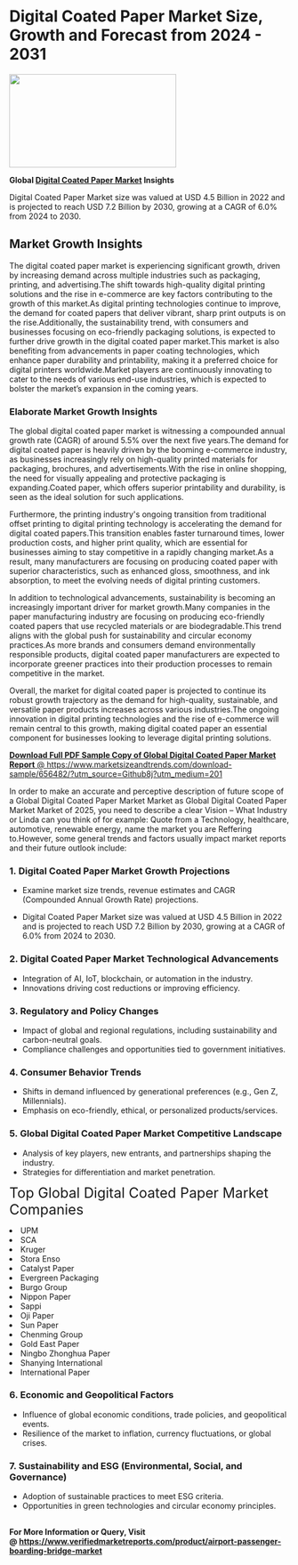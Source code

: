 <H1>Digital Coated Paper Market Size, Growth and Forecast from 2024 - 2031</H1><img class="aligncenter size-medium wp-image-584254" src="https://thirdeyenews.in/wp-content/uploads/2024/09/Global-Market-Research-300x168.jpeg" alt="" width="300" height="168" /><p><strong>Global&nbsp;<a href="https://www.marketsizeandtrends.com/download-sample/656482/?utm_source=Github8j?utm_medium=201">Digital Coated Paper Market</a> Insights</strong></p><p>Digital Coated Paper Market size was valued at USD 4.5 Billion in 2022 and is projected to reach USD 7.2 Billion by 2030, growing at a CAGR of 6.0% from 2024 to 2030.</p><p><h2>Market Growth Insights</h2> <p>The digital coated paper market is experiencing significant growth, driven by increasing demand across multiple industries such as packaging, printing, and advertising.The shift towards high-quality digital printing solutions and the rise in e-commerce are key factors contributing to the growth of this market.As digital printing technologies continue to improve, the demand for coated papers that deliver vibrant, sharp print outputs is on the rise.Additionally, the sustainability trend, with consumers and businesses focusing on eco-friendly packaging solutions, is expected to further drive growth in the digital coated paper market.This market is also benefiting from advancements in paper coating technologies, which enhance paper durability and printability, making it a preferred choice for digital printers worldwide.Market players are continuously innovating to cater to the needs of various end-use industries, which is expected to bolster the market’s expansion in the coming years.</p> <p><a href="download-link-here"></a></p> <h3>Elaborate Market Growth Insights</h3> <p>The global digital coated paper market is witnessing a compounded annual growth rate (CAGR) of around 5.5% over the next five years.The demand for digital coated paper is heavily driven by the booming e-commerce industry, as businesses increasingly rely on high-quality printed materials for packaging, brochures, and advertisements.With the rise in online shopping, the need for visually appealing and protective packaging is expanding.Coated paper, which offers superior printability and durability, is seen as the ideal solution for such applications.</p> <p>Furthermore, the printing industry's ongoing transition from traditional offset printing to digital printing technology is accelerating the demand for digital coated papers.This transition enables faster turnaround times, lower production costs, and higher print quality, which are essential for businesses aiming to stay competitive in a rapidly changing market.As a result, many manufacturers are focusing on producing coated paper with superior characteristics, such as enhanced gloss, smoothness, and ink absorption, to meet the evolving needs of digital printing customers.</p> <p>In addition to technological advancements, sustainability is becoming an increasingly important driver for market growth.Many companies in the paper manufacturing industry are focusing on producing eco-friendly coated papers that use recycled materials or are biodegradable.This trend aligns with the global push for sustainability and circular economy practices.As more brands and consumers demand environmentally responsible products, digital coated paper manufacturers are expected to incorporate greener practices into their production processes to remain competitive in the market.</p> <p>Overall, the market for digital coated paper is projected to continue its robust growth trajectory as the demand for high-quality, sustainable, and versatile paper products increases across various industries.The ongoing innovation in digital printing technologies and the rise of e-commerce will remain central to this growth, making digital coated paper an essential component for businesses looking to leverage digital printing solutions.</p> <p><a href="get-more-link-here"></p><p><span class=""><strong>Download Full PDF Sample Copy of Global Digital Coated Paper Market Report</strong> @ <a href="https://www.marketsizeandtrends.com/download-sample/656482/?utm_source=Github8j?utm_medium=201" target="_blank">https://www.marketsizeandtrends.com/download-sample/656482/?utm_source=Github8j?utm_medium=201</a></span></p><p>In order to make an accurate and perceptive description of future scope of a Global&nbsp;Digital Coated Paper Market Market as Global&nbsp;Digital Coated Paper Market Market of 2025, you need to describe a clear Vision &ndash; What Industry or Linda can you think of for example: Quote from a Technology, healthcare, automotive, renewable energy, name the market you are Reffering to.However, some general trends and factors usually impact market reports and their future outlook include:</p><h3>1.&nbsp;<strong>Digital Coated Paper Market Growth Projections</strong></h3><ul><li>Examine market size trends, revenue estimates and CAGR (Compounded Annual Growth Rate) projections.</li><li><p>Digital Coated Paper Market size was valued at USD 4.5 Billion in 2022 and is projected to reach USD 7.2 Billion by 2030, growing at a CAGR of 6.0% from 2024 to 2030.</p></li></ul><h3>2.&nbsp;<strong>Digital Coated Paper Market Technological Advancements</strong></h3><ul><li>Integration of AI, IoT, blockchain, or automation in the industry.</li><li>Innovations driving cost reductions or improving efficiency.</li></ul><h3>3.&nbsp;<strong>Regulatory and Policy Changes</strong></h3><ul><li>Impact of global and regional regulations, including sustainability and carbon-neutral goals.</li><li>Compliance challenges and opportunities tied to government initiatives.</li></ul><h3>4.&nbsp;<strong>Consumer Behavior Trends</strong></h3><ul><li>Shifts in demand influenced by generational preferences (e.g., Gen Z, Millennials).</li><li>Emphasis on eco-friendly, ethical, or personalized products/services.</li></ul><h3>5.&nbsp;<strong>Global Digital Coated Paper Market Competitive Landscape</strong></h3><ul><li>Analysis of key players, new entrants, and partnerships shaping the industry.</li><li>Strategies for differentiation and market penetration.</li></ul><p data-pm-slice="1 1 []"><span style="color: inherit; font-family: inherit; font-size: 25px;">Top Global Digital Coated Paper Market Companies</span></p><div class="" data-test-id=""><p><li>UPM</li><li> SCA</li><li> Kruger</li><li> Stora Enso</li><li> Catalyst Paper</li><li> Evergreen Packaging</li><li> Burgo Group</li><li> Nippon Paper</li><li> Sappi</li><li> Oji Paper</li><li> Sun Paper</li><li> Chenming Group</li><li> Gold East Paper</li><li> Ningbo Zhonghua Paper</li><li> Shanying International</li><li> International Paper</li></p></div><h3>6.&nbsp;<strong>Economic and Geopolitical Factors</strong></h3><ul><li>Influence of global economic conditions, trade policies, and geopolitical events.</li><li>Resilience of the market to inflation, currency fluctuations, or global crises.</li></ul><h3>7.&nbsp;<strong>Sustainability and ESG (Environmental, Social, and Governance)</strong></h3><ul><li>Adoption of sustainable practices to meet ESG criteria.</li><li>Opportunities in green technologies and circular economy principles.</li></ul><h2><strong style="font-size: 14px;">For More Information or Query, Visit @&nbsp;</strong><a style="background-color: #ffffff; font-size: 14px;" href="https://www.marketsizeandtrends.com/report/digital-coated-paper-market/" target="_blank">https://www.verifiedmarketreports.com/product/airport-passenger-boarding-bridge-market</a></h2>